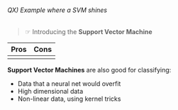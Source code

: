###### QX) Example where a SVM shines
> ☞ Introducing the **Support Vector Machine**

| Pros | Cons | 
|---|----|
|   |  |


**Support Vector Machines** are also good for classifying: 

- Data that a neural net would overfit
- High dimensional data
- Non-linear data, using kernel tricks
